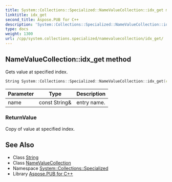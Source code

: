 ```yaml
---
title: System::Collections::Specialized::NameValueCollection::idx_get method
linktitle: idx_get
second_title: Aspose.PUB for C++
description: 'System::Collections::Specialized::NameValueCollection::idx_get method. Gets value at specified index in C++.'
type: docs
weight: 1300
url: /cpp/system.collections.specialized/namevaluecollection/idx_get/
---
```

## NameValueCollection::idx_get method


Gets value at specified index.

```cpp
String System::Collections::Specialized::NameValueCollection::idx_get(const String &name)
```


| Parameter | Type | Description |
| --- | --- | --- |
| name | const String\& | entry name. |

### ReturnValue

Copy of value at specified index.

## See Also

* Class [String](../../../system/string/)
* Class [NameValueCollection](../)
* Namespace [System::Collections::Specialized](../../)
* Library [Aspose.PUB for C++](../../../)
